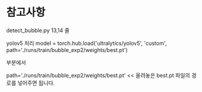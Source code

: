 
# 참고사항

detect_bubble.py 13,14 줄

yolov5 처리
model = torch.hub.load('ultralytics/yolov5', 'custom', path='./runs/train/bubble_exp2/weights/best.pt')

부분에서

path='./runs/train/bubble_exp2/weights/best.pt' << 올려놓은 best.pt 파일의 경로를 넣어주면 됩니다.
